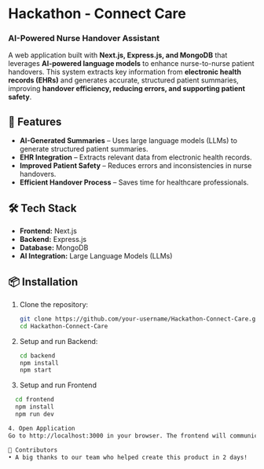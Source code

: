 # Hackathon - Connect Care  
### AI-Powered Nurse Handover Assistant  

A web application built with **Next.js, Express.js, and MongoDB** that leverages **AI-powered language models** to enhance nurse-to-nurse patient handovers. This system extracts key information from **electronic health records (EHRs)** and generates accurate, structured patient summaries, improving **handover efficiency, reducing errors, and supporting patient safety**.  

## 🚀 Features  
- **AI-Generated Summaries** – Uses large language models (LLMs) to generate structured patient summaries.  
- **EHR Integration** – Extracts relevant data from electronic health records.  
- **Improved Patient Safety** – Reduces errors and inconsistencies in nurse handovers.  
- **Efficient Handover Process** – Saves time for healthcare professionals.  

## 🛠️ Tech Stack  
- **Frontend:** Next.js  
- **Backend:** Express.js  
- **Database:** MongoDB  
- **AI Integration:** Large Language Models (LLMs)  

## 📦 Installation  
1. Clone the repository:  
   ```sh
   git clone https://github.com/your-username/Hackathon-Connect-Care.git
   cd Hackathon-Connect-Care

2. Setup and run Backend:  
   ```sh
   cd backend  
   npm install  
   npm start

3. Setup and run Frontend
 ```sh
   cd frontend  
   npm install  
   npm run dev  

4. Open Application
Go to http://localhost:3000 in your browser. The frontend will communicate with the backend at http://localhost:3001.

👥 Contributors
• A big thanks to our team who helped create this product in 2 days!

